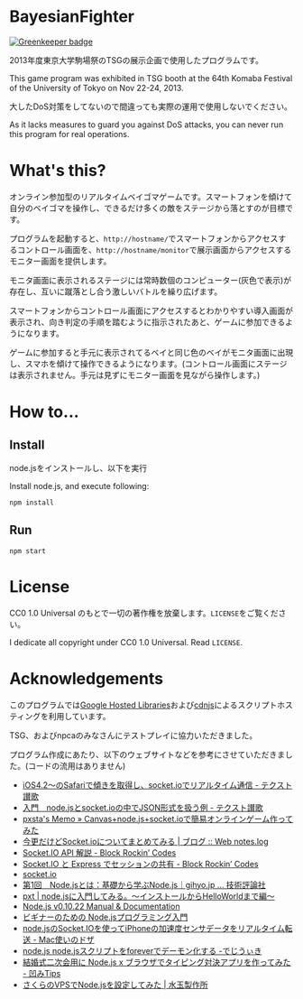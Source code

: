 BayesianFighter
===============

[![Greenkeeper badge](https://badges.greenkeeper.io/hakatashi/BayesianFighter.svg)](https://greenkeeper.io/)

2013年度東京大学駒場祭のTSGの展示企画で使用したプログラムです。

This game program was exhibited in TSG booth at the 64th Komaba Festival of the University of Tokyo on Nov 22-24, 2013.

大したDoS対策をしてないので間違っても実際の運用で使用しないでください。

As it lacks measures to guard you against DoS attacks, you can never run this program for real operations.

# What's this?

オンライン参加型のリアルタイムベイゴマゲームです。スマートフォンを傾けて自分のベイゴマを操作し、できるだけ多くの敵をステージから落とすのが目標です。

プログラムを起動すると、`http://hostname/`でスマートフォンからアクセスするコントロール画面を、`http://hostname/monitor`で展示画面からアクセスするモニター画面を提供します。

モニタ画面に表示されるステージには常時数個のコンピューター(灰色で表示)が存在し、互いに蹴落とし合う激しいバトルを繰り広げます。

スマートフォンからコントロール画面にアクセスするとわかりやすい導入画面が表示され、向き判定の手順を踏むように指示されたあと、ゲームに参加できるようになります。

ゲームに参加すると手元に表示されてるベイと同じ色のベイがモニタ画面に出現し、スマホを傾けて操作できるようになります。(コントロール画面にステージは表示されません。手元は見ずにモニター画面を見ながら操作します。)

# How to...

## Install

node.jsをインストールし、以下を実行

Install node.js, and execute following:

    npm install

## Run

    npm start

# License

CC0 1.0 Universal のもとで一切の著作権を放棄します。`LICENSE`をご覧ください。

I dedicate all copyright under CC0 1.0 Universal. Read `LICENSE`.

# Acknowledgements

このプログラムでは[Google Hosted Libraries](https://developers.google.com/speed/libraries/)および[cdnjs](http://cdnjs.com/)によるスクリプトホスティングを利用しています。

TSG、およびnpcaのみなさんにテストプレイに協力いただきました。

プログラム作成にあたり、以下のウェブサイトなどを参考にさせていただきました。(コードの流用はありません)

* [iOS4.2〜のSafariで傾きを取得し、socket.ioでリアルタイム通信 - テクスト讃歌](http://noumenon-th.net/text-hymn/2011/02/ios42safarisocketio.php)
* [入門　node.jsとsocket.ioの中でJSON形式を扱う例 - テクスト讃歌](http://noumenon-th.net/text-hymn/2011/02/nodejssocketiojson.php)
* [pxsta's Memo » Canvas+node.js+socket.ioで簡易オンラインゲーム作ってみた](http://www.pxsta.net/blog/?p=3208)
* [今更だけどSocket.ioについてまとめてみる | ブログ :: Web notes.log](http://blog.wnotes.net/blog/article/nodejs-socketio-summary)
* [Socket.IO API 解説 - Block Rockin’ Codes](http://d.hatena.ne.jp/Jxck/20110730/1312042603)
* [Socket.IO と Express でセッションの共有 - Block Rockin’ Codes](http://d.hatena.ne.jp/Jxck/20110809/1312847290)
* [socket.io](https://npmjs.org/package/socket.io)
* [第1回　Node.jsとは：基礎から学ぶNode.js｜gihyo.jp … 技術評論社](http://gihyo.jp/dev/serial/01/nodejs/0001)
* [pxt | node.jsに入門してみる。～インストールからHelloWorldまで編～](http://www.pxt.jp/ja/diary/article/265/index.html)
* [Node.js v0.10.22 Manual & Documentation](http://nodejs.jp/nodejs.org_ja/docs/v0.10/api/)
* [ビギナーのための Node.jsプログラミング入門](http://libro.tuyano.com/index2?id=1115003)
* [node.jsのSocket.IOを使ってiPhoneの加速度センサデータをリアルタイム転送 - Mac使いのドザ](http://d.hatena.ne.jp/tomo-ono/20110530/1306740692)
* [node.js node.jsスクリプトをforeverでデーモン化する -でじうぃき](http://onlineconsultant.jp/pukiwiki/?node.js%20node.js%E3%82%B9%E3%82%AF%E3%83%AA%E3%83%97%E3%83%88%E3%82%92forever%E3%81%A7%E3%83%87%E3%83%BC%E3%83%A2%E3%83%B3%E5%8C%96%E3%81%99%E3%82%8B)
* [結婚式二次会用に Node.js x ブラウザでタイピング対決アプリを作ってみた - 凹みTips](http://d.hatena.ne.jp/hecomi/20131116/1384598882)
* [さくらのVPSでNode.jsを設定してみた | 水玉製作所](http://www.mztm.jp/2013/05/27/sakuranodejs/)